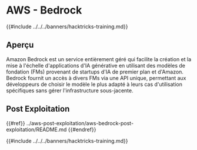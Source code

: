 # AWS - Bedrock

{{#include ../../../banners/hacktricks-training.md}}

## Aperçu

Amazon Bedrock est un service entièrement géré qui facilite la création et la mise à l'échelle d'applications d'IA générative en utilisant des modèles de fondation (FMs) provenant de startups d'IA de premier plan et d'Amazon. Bedrock fournit un accès à divers FMs via une API unique, permettant aux développeurs de choisir le modèle le plus adapté à leurs cas d'utilisation spécifiques sans gérer l'infrastructure sous-jacente.

## Post Exploitation

{{#ref}}
../aws-post-exploitation/aws-bedrock-post-exploitation/README.md
{{#endref}}

{{#include ../../../banners/hacktricks-training.md}}
